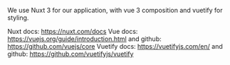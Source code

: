 We use Nuxt 3 for our application, with vue 3 composition and vuetify for styling.

Nuxt docs: https://nuxt.com/docs
Vue docs: https://vuejs.org/guide/introduction.html and github: https://github.com/vuejs/core
Vuetify docs: https://vuetifyjs.com/en/ and github: https://github.com/vuetifyjs/vuetify